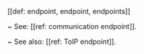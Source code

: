 [[def: endpoint, endpoint, endpoints]]

~ See: [[ref: communication endpoint]].

~ See also: [[ref: ToIP endpoint]].
